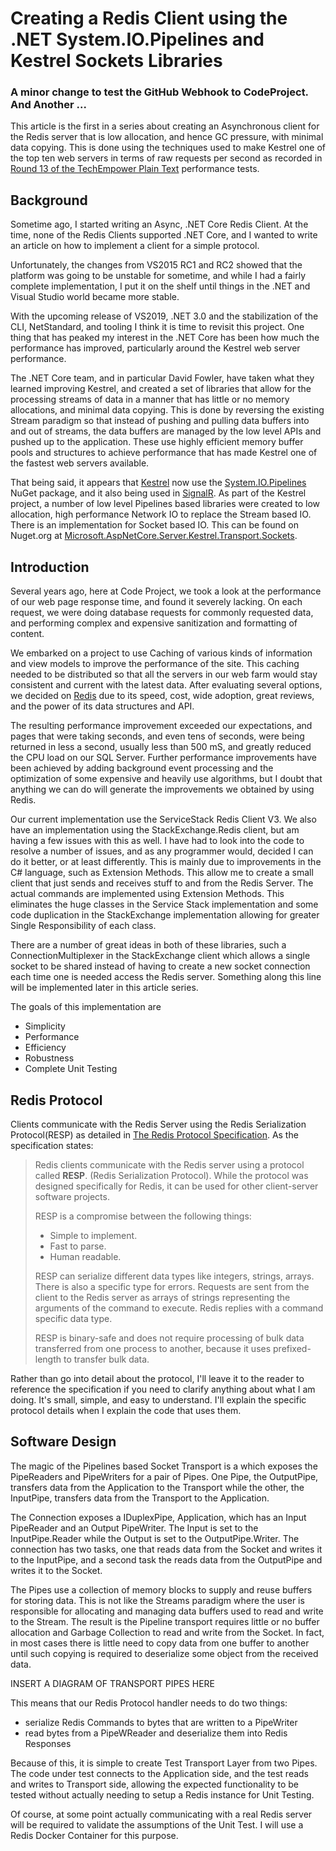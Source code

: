 # Creating a Redis Client using the .NET System.IO.Pipelines and Kestrel Sockets Libraries

### A minor change to test the GitHub Webhook to CodeProject.  And Another ...

This article is the first in a series about creating an Asynchronous client for the Redis server that is low allocation, and hence GC pressure, with minimal data copying.  This is done using the techniques used to make Kestrel one of the top ten web servers in terms of raw requests per second as recorded in [Round 13 of the TechEmpower Plain Text](https://www.techempower.com/benchmarks/#section=data-r13&hw=ph&test=plaintext) performance tests.

## Background

Sometime ago, I started writing an Async, .NET Core Redis Client.  At the time, none of the Redis Clients supported .NET Core, and I wanted to write an article on how to implement a client for a simple protocol.  

Unfortunately, the changes from VS2015 RC1 and RC2 showed that the platform was going to be unstable for sometime, and while I had a fairly complete implementation,  I put it on the shelf until things in the .NET and Visual Studio world became more stable.

With the upcoming release of VS2019, .NET 3.0 and the stabilization of the CLI, NetStandard, and tooling I think it is time to revisit this project.  One thing that has peaked my interest in the .NET Core has been how much the performance has improved, particularly around the Kestrel web server performance.

The .NET Core team, and in particular David Fowler, have taken what they learned improving Kestrel, and created a set of libraries that allow for the processing streams of data in a manner that has little or no memory allocations, and minimal data copying.  This is done by reversing the existing Stream paradigm so that instead of pushing and pulling data buffers into and out of streams, the data buffers are managed by the low level APIs and pushed up to the application.  These use highly efficient memory buffer pools and structures to achieve performance that has made Kestrel one of the fastest web servers available. 

That being said, it appears that [Kestrel](https://github.com/aspnet/AspNetCore/tree/master/src/Servers/Kestrel) now use the [System.IO.Pipelines](https://www.nuget.org/packages/System.IO.Pipelines/4.6.0-preview9.19421.4) NuGet package, and it also being used in [SignalR](https://github.com/aspnet/AspNetCore/tree/master/src/signalr).  As part of the Kestrel project, a number of low level Pipelines based libraries were created to low allocation, high performance Network IO to replace the Stream based IO.  There is an implementation for Socket based IO.  This can be found on Nuget.org at [Microsoft.AspNetCore.Server.Kestrel.Transport.Sockets](https://www.nuget.org/packages/Microsoft.AspNetCore.Server.Kestrel.Transport.Sockets/).

## Introduction
Several years ago, here at Code Project, we took a look at the performance of our web page response time, and found it severely lacking. On each request, we were doing database requests for commonly requested data, and performing complex and expensive sanitization and formatting of content.

We embarked on a project to use Caching of various kinds of information and view models to improve the performance of the site.  This caching needed to be distributed so that all the servers in our web farm would stay consistent and current with the latest data.  After evaluating several options, we decided on [Redis](http://redis.io) due to its speed, cost, wide adoption, great reviews, and the power of its data structures and API.

The resulting performance improvement exceeded our expectations, and pages that were taking seconds, and even tens of seconds, were being returned in less a second, usually less than 500 mS, and greatly reduced the CPU load on our SQL Server.  Further performance improvements have been achieved by adding background event processing and the optimization of some expensive and heavily use algorithms, but I doubt that anything we can do will generate the improvements we obtained by using Redis.

Our current implementation use the ServiceStack Redis Client V3.  We also have an implementation using the StackExchange.Redis client, but am having a few issues with this as well. I have had to look into the code to resolve a number of issues, and as any programmer would, decided I can do it better, or at least differently.  This is mainly due to improvements in the C# language, such as Extension Methods.  This allow me to create a small client that just sends and receives stuff to and from the Redis Server. The actual commands are implemented using Extension Methods.  This eliminates the huge classes in the Service Stack implementation and some code duplication in the StackExchange implementation allowing for greater Single Responsibility of each class.

There are a number of great ideas in both of these libraries, such a ConnectionMultiplexer in the StackExchange client which allows a single socket to be shared instead of having to create a new socket connection each time one is needed access the Redis server.  Something along this line will be implemented later in this article series.

The goals of this implementation are

- Simplicity
- Performance
- Efficiency
- Robustness
- Complete Unit Testing

## Redis Protocol
Clients communicate with the Redis Server using the Redis Serialization Protocol(RESP) as detailed in [The Redis Protocol Specification](https://redis.io/topics/protocol). As the specification states:

>Redis clients communicate with the Redis server using a protocol called **RESP**. (Redis Serialization Protocol). While the protocol was designed specifically for Redis, it can be used for other client-server software projects.
> 
>RESP is a compromise between the following things:
> - Simple to implement.
> - Fast to parse.
> - Human readable.
>
>RESP can serialize different data types like integers, strings, arrays. There is also a specific type for errors. Requests are sent from the client to the Redis server as arrays of strings representing the arguments of the command to execute. Redis replies with a command specific data type.
>
>RESP is binary-safe and does not require processing of bulk data transferred from one process to another, because it uses prefixed-length to transfer bulk data.

Rather than go into detail about the protocol, I'll leave it to the reader to reference the specification if you need to clarify anything about what I am doing.  It's small, simple, and easy to understand.  I'll explain the specific protocol details when I explain the code that uses them.

## Software Design
The magic of the Pipelines based Socket Transport is a which exposes the PipeReaders and PipeWriters for a pair of Pipes.  One Pipe, the OutputPipe, transfers data from the Application to the Transport while the other, the InputPipe, transfers data from the Transport to the Application.

The Connection exposes a IDuplexPipe, Application, which has an Input PipeReader and an Output PipeWriter.  The Input is set to the InputPipe.Reader while the Output is set to the OutputPipe.Writer.  The connection has two tasks, one that reads data from the Socket and writes it to the InputPipe, and a second task the reads data from the OutputPipe and writes it to the Socket.

The Pipes use a collection of memory blocks to supply and reuse buffers for storing data.  This is not like the Streams paradigm where the user is responsible for allocating and managing data buffers used to read and write to the Stream.  The result is the Pipeline transport requires little or no buffer allocation and Garbage Collection to read and write from the Socket.  In fact, in most cases there is little need to copy data from one buffer to another until such copying is required to deserialize some object from the received data.

INSERT A DIAGRAM OF TRANSPORT PIPES HERE

This means that our Redis Protocol handler needs to do two things:
* serialize Redis Commands to bytes that are written to a PipeWriter
* read bytes from a PipeWReader and deserialize them into Redis Responses

Because of this, it is simple to create Test Transport Layer from two Pipes.  The code under test connects to the Application side, and the test reads and writes to Transport side, allowing the expected functionality to be tested without actually needing to setup a Redis instance for Unit Testing.

Of course, at some point actually communicating with a real Redis server will be required to validate the assumptions of the Unit Test.  I will use a Redis Docker Container for this purpose.
